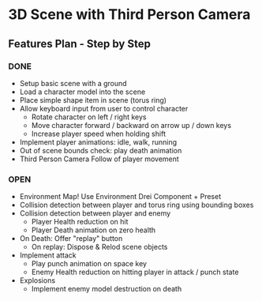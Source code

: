 # 3D Scene with Third Person Camera

## Features Plan - Step by Step


### DONE 

- Setup basic scene with a ground
- Load a character model into the scene
- Place simple shape item in scene (torus ring)
- Allow keyboard input from user to control character
  - Rotate character on left / right keys
  - Move character forward / backward on arrow up / down keys
  - Increase player speed when holding shift
- Implement player animations: idle, walk, running
- Out of scene bounds check: play death animation
- Third Person Camera Follow of player movement

### OPEN 

- Environment Map! Use Environment Drei Component + Preset
- Collision detection between player and torus ring using bounding boxes
- Collision detection between player and enemy
  - Player Health reduction on hit
  - Player Death animation on zero health
- On Death: Offer "replay" button
  - On replay: Dispose & Relod scene objects
- Implement attack
  - Play punch animation on space key 
  - Enemy Health reduction on hitting player in attack / punch state
- Explosions
  - Implement enemy model destruction on death
  